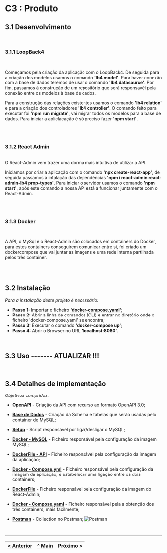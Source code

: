 # C3 : Produto


## 3.1 Desenvolvimento 
<br>

### 3.1.1 LoopBack4

<br>

Começamos pela criação da aplicação com o LoopBack4. De seguida para a criação dos modelos usamos o comando **'lb4 model'**. Para haver conexão com a base de dados teremos de usar o comando **'lb4 datasource'**. 
Por fim, passamos à construção de um repositório que será responsavél pela conexão entre os modelos à base de dados. 

Para a construção das relações existentes usamos o comando **'lb4 relation'** e para a criação dos controladores **'lb4 controller'**.
O comando feito para executar foi **'npm run migrate'**, vai migrar todos os modelos para a base de dados. Para iniciar a apliclacação é só preciso fazer **'npm start'**.

<br>
<br>

### 3.1.2 React Admin
<br>
O React-Admin vem trazer uma dorma mais intuitiva de utilizar a API.

Iniciamos por criar a aplicação com o comando **'npx create-react-app'**, de seguida passamos à intalação das dependências **'npm i react-admin react-admin-lb4 prop-types'**. Para iniciar o servidor usamos o comando **'npm start'**, após este comando a nossa API está a funcionar juntamente com o React-Admin.


<br>
<br>

### 3.1.3 Docker
<br>

A API, o MySql e o React-Admin são colocados em containers do Docker, para estes containers conseguirem comunicar entre si, foi criado um dockercompose que vai juntar as imagens e uma rede interna partilhada pelos três container.

<br>
<br>

## 3.2 Instalação 

_Para a instalação deste projeto é necessário:_

* **Passo 1:** Importar o ficheiro **['docker-compose.yaml'](../docker-compose.yaml)**;
* **Passo 2:** Abrir a linha de comandos (CLI) e entrar no diretório onde o ficheiro 'docker-compose.yaml' se encontra;
* **Passo 3:** Executar o comando **'docker-compose up'**;
* **Passo 4:** Abrir o Browser no URL **'localhost:8080'**.

<br>

## 3.3 Uso ------- ATUALIZAR !!!



<br>

## 3.4 Detalhes de implementação

_Objetivos cumpridos:_

* **[OpenAPI](../src/api/openapi.yaml)** - Criação da API com recurso ao formato OpenAPI 3.0;


* **[Base de Dados](../src/database.sql)** - Criação da Schema e tabelas que serão usadas pelo container de MySQL;

* **[Setup](../src/db/setup.sh)** - Script responsável por ligar/desligar o MySQL;

* **[Docker - MySQL](../src/dockerfile.mysql)** - Ficheiro responsável pela configuração da imagem MySQL;

* **[DockerFile - API](../src/dockerfile)** - Ficheiro responsável pela configuração da imagem da aplicação;

* **[Docker - Compose.yml](../src/docker-compose.yml)** - Ficheiro responsável pela configuração da imagem da aplicação, e estabelecer uma ligação entre os dois containers;

* **[DockerFile](../src/dockerfile)** - Ficheiro responsável pela configuração da imagem do React-Admin;

* **[Docker - Compose.yaml](../src/dockercompose.yaml)** - Ficheiro responsável pela a obtenção dos três containers, mais facilmente;

* **[Postman](../)** - Collection no Postman;
![Postman](doc/images/image.png)

<br>




---
[< Anterior](c2.md) | [^ Main](../../../) | Próximo >
:--- | :---: | ---: 
